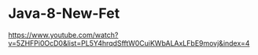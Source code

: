 # Java-8-New-Fet

https://www.youtube.com/watch?v=5ZHFPi0OcD0&list=PL5Y4hrqdSfftW0CuiKWbALAxLFbE9movj&index=4


